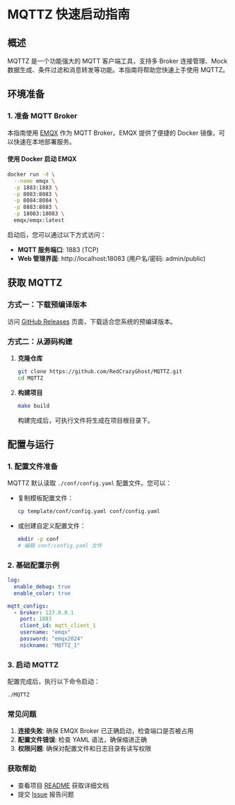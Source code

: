 # MQTTZ 快速启动指南

## 概述

MQTTZ 是一个功能强大的 MQTT 客户端工具，支持多 Broker 连接管理、Mock 数据生成、条件过滤和消息转发等功能。本指南将帮助您快速上手使用 MQTTZ。

## 环境准备

### 1. 准备 MQTT Broker

本指南使用 [EMQX](https://github.com/emqx/emqx) 作为 MQTT Broker。EMQX 提供了便捷的 Docker 镜像，可以快速在本地部署服务。

#### 使用 Docker 启动 EMQX

```bash
docker run -d \
  --name emqx \
  -p 1883:1883 \
  -p 8083:8083 \
  -p 8084:8084 \
  -p 8883:8883 \
  -p 18083:18083 \
  emqx/emqx:latest
```

启动后，您可以通过以下方式访问：
- **MQTT 服务端口**: 1883 (TCP)
- **Web 管理界面**: http://localhost:18083 (用户名/密码: admin/public)

## 获取 MQTTZ

### 方式一：下载预编译版本

访问 [GitHub Releases](https://github.com/RedCrazyGhost/MQTTZ/releases) 页面，下载适合您系统的预编译版本。

### 方式二：从源码构建

1. **克隆仓库**
   ```bash
   git clone https://github.com/RedCrazyGhost/MQTTZ.git
   cd MQTTZ
   ```

2. **构建项目**
   ```bash
   make build
   ```
   
   构建完成后，可执行文件将生成在项目根目录下。

## 配置与运行

### 1. 配置文件准备

MQTTZ 默认读取 `./conf/config.yaml` 配置文件。您可以：

- 复制模板配置文件：
  ```bash
  cp template/conf/config.yaml conf/config.yaml
  ```

- 或创建自定义配置文件：
  ```bash
  mkdir -p conf
  # 编辑 conf/config.yaml 文件
  ```

### 2. 基础配置示例

```yaml
log:
  enable_debug: true
  enable_color: true

mqtt_configs:
  - broker: 127.0.0.1
    port: 1883
    client_id: mqtt_client_1
    username: "emqx"
    password: "emqx2024"
    nickname: "MQTTZ_1"
```

### 3. 启动 MQTTZ

配置完成后，执行以下命令启动：

```bash
./MQTTZ
```

### 常见问题

1. **连接失败**: 确保 EMQX Broker 已正确启动，检查端口是否被占用
2. **配置文件错误**: 检查 YAML 语法，确保缩进正确
3. **权限问题**: 确保对配置文件和日志目录有读写权限

### 获取帮助

- 查看项目 [README](../readme.md) 获取详细文档
- 提交 [Issue](https://github.com/RedCrazyGhost/MQTTZ/issues) 报告问题